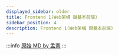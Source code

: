 ```yaml
---
displayed_sidebar: older
title: Frontend 1(Web架構 跟基本前端)
sidebar_position: 4
description: Frontend 1(Web架構 跟基本前端)
---
```


:::info
[原始 MD by 孟憲](https://hackmd.io/@JimmyHsieh-0129/B15fu7pIY)
:::

